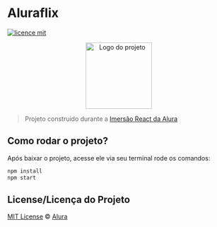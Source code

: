 # Aluraflix

[![licence mit](https://img.shields.io/badge/licence-MIT-blue.svg)](https://github.com/imersao-alura/aluraflix/blob/master/LICENSE)

<p align="center">
  <img alt="Logo do projeto" width="150px" src="https://www.alura.com.br/assets/img/imersoes/react/imersao-react-logo.1594044142.svg" />
</p>

> Projeto construido durante a [Imersão React da Alura](https://www.alura.com.br/imersao-react/)


## Como rodar o projeto?

Após baixar o projeto, acesse ele via seu terminal rode os comandos:

```sh
npm install
npm start
```
## License/Licença do Projeto
[MIT License](./LICENSE) © [Alura](http://alura.com.br/)
